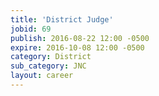 ```yaml
---
title: 'District Judge'
jobid: 69
publish: 2016-08-22 12:00 -0500
expire: 2016-10-08 12:00 -0500
category: District
sub_category: JNC
layout: career
---
```

